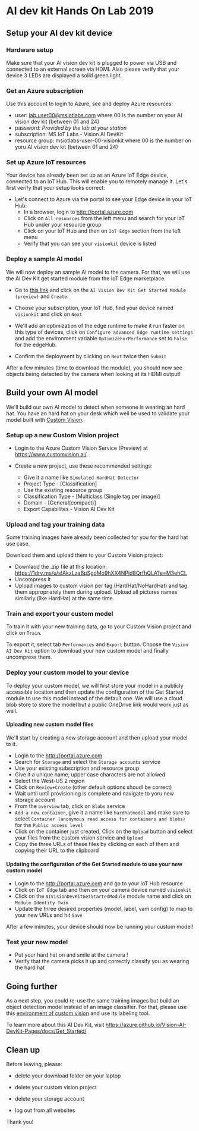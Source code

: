 # AI dev kit Hands On Lab 2019

## Setup your AI dev kit device

### Hardware setup
Make sure that your AI vision dev kit is plugged to power via USB and connected to an external screen via HDMI. Also please verify that your device 3 LEDs are displayed a solid green light.

### Get an Azure subscription
Use this account to login to Azure, see and deploy Azure resources:
- user: lab.user00@msiotlabs.com where 00 is the number on your AI vision dev kit (between 01 and 24)
- password: *Provided by the lab at your station* 
- subscription: MS IoT Labs - Vision AI DevKit
- resource group: msiotlabs-user-00-visionkit where 00 is the number on yoru AI vision dev kit (between 01 and 24)

### Set up Azure IoT resources
Your device has already been set up as an Azure IoT Edge device, connected to an IoT Hub. This will enable you to remotely manage it. Let's first verify that your setup looks correct:

- Let's connect to Azure via the portal to see your Edge device in your IoT Hub:
    - In a browser, login to <a href="http://portal.azure.com" target="_blank">http://portal.azure.com</a>
    - Click on `All resources` from the left menu and search for your IoT Hub under your resource group
    - Click on your IoT Hub and then on `IoT Edge` section from the left menu
    - Verify that you can see your `visionkit` device is listed

### Deploy a sample AI model
We will now deploy an sample AI model to the camera. For that, we will use the AI Dev Kit get started module from the IoT Edge marketplace.

- Go to <a href="https://ms.portal.azure.com/?microsoft_azure_marketplace_ItemHideKey=AIDevKitPreview#blade/Microsoft_Azure_Marketplace/GalleryFeaturedMenuItemBlade/selectedMenuItemId/home/searchQuery/AI%20vision%20dev%20kit/resetMenuId/" target="blank">this link</a> and click on the  `AI Vision Dev Kit Get Started Module (preview)` and  `Create`.

- Choose your subscription, your IoT Hub, find your device named `visionkit` and click on `Next`

- We'll add an optimization of the edge runtime to make it run faster on this type of devices, click on `Configure advanced Edge runtime settings` and add the environment variable `OptimizeForPerformance` set to `False` for the edgeHub. 

- Confirm the deployment by clicking on `Next` twice then `Submit`

After a few minutes (time to download the module), you should now see objects being detected by the camera when looking at its HDMI output!

## Build your own AI model
We'll build our own AI model to detect when someone is wearing an hard hat. You have an hard hat on your desk which well be used to validate your model built with <a href="https://www.customvision.ai/" target="blank">Custom Vision</a>.

### Setup up a new Custom Vision project
- Login to the Azure Custom Vision Service (Preview) at <a href="https://www.customvision.ai/" target="blank">https://www.customvision.ai/</a>.

- Create a new project, use these recommended settings:
    - Give it a name like `Simulated HardHat Detector`
    - Project Type - [Classification]
    - Use the existing resource group
    - Classification Type - [Multiclass (Single tag per image)]
    - Domain - [General(compact)]
    - Export Capabilites - Vision AI Dev Kit

### Upload and tag your training data
Some training images have already been collected for you for the hard hat use case.

Download them and upload them to your Custom Vision project:
- Downlaod the .zip file at this location: <a href="https://1drv.ms/u/s!AkzLzaBpSgoMo9hXX4NPjd8QrfhQLA?e=M3ehCL" target="blank">https://1drv.ms/u/s!AkzLzaBpSgoMo9hXX4NPjd8QrfhQLA?e=M3ehCL</a>
- Uncompress it
- Upload images to custom vision per tag (HardHat/NoHardHat) and tag them appropriately them during upload. Upload all pictures names similarly (like HardHat) at the same time.

### Train and export your custom model
To train it with your new training data, go to your Custom Vision project and click on `Train`.

To export it, select tab `Performances` and `Export` button. Choose the `Vision AI Dev Kit` option to download your new custom model and finally uncompress them.

### Deploy your custom model to your device
To deploy your custom model, we will first store your model in a publicly accessible location and then update the configuration of the Get Started module to use this model instead of the default one. We will use a cloud blob store to store the model but a public OneDrive link would work just as well.

#### Uploading new custom model files
We'll start by creating a new storage account and then upload your model to it.
- Login to the <a href="http://portal.azure.com" target="blank">http://portal.azure.com</a>
- Search for `Storage` and select the `Storage accounts` service
- Use your existing subscription and resource group
- Give it a unique name, upper case characters are not allowed
- Select the West-US 2 region
- Click on `Review+Create` (other default options shoudl be correct)
- Wait until until provisioning is complete and navigate to yoru new storage account
- From the `overview` tab, click on `Blobs` service
- `Add a new container`, give it a name like `hardhatmodel` and make sure to select `Container (anonymous read access for containers and blobs)` for the `Public access level`
- Click on the container just created, Click on the `Upload` button and select your files from the custom vision service and `Upload`
- Copy the three URLs of these files by clicking on each of them and copying their URL to the clipboard

#### Updating the configuration of the Get Started module to use your new custom model

- Login to the <a href="http://portal.azure.com" target="blank">http://portal.azure.com</a> and go to your ioT Hub resource
- Click on `IoT Edge` tab and then on your camera device named `visionkit`
- Click on the `AIVisionDevKitGetStartedModule` module name and click on `Module Identity Twin`
- Update the three desired properties (model, label, vam config) to map to your new URLs and hit `Save`

After a few minutes, your device should now be running your custom model!

### Test your new model
- Put your hard hat on and smile at the camera !
- Verify that the camera picks it up and correctly classify you as wearing the hard hat

## Going further
As a next step, you could re-use the same training images but build an object detection model instead of an image classifier. For that, please use this <a href="https://iris-demo1.azurewebsites.net/projects" target="blank">environment of custom vision</a> and use its labeling tool.

To learn more about this AI Dev Kit, visit <a href="https://azure.github.io/Vision-AI-DevKit-Pages/docs/Get_Started/" target="blank">https://azure.github.io/Vision-AI-DevKit-Pages/docs/Get_Started/</a> 


## Clean up
Before leaving, please:


- delete your download folder on your laptop

- delete your custom vision project 

- delete your storage account

- log out from all websites


Thank you!

